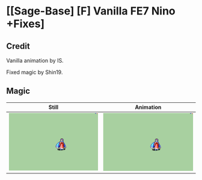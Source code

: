 # [\[Sage-Base\] \[F\] Vanilla FE7 Nino +Fixes]

## Credit

Vanilla animation by IS.

Fixed magic by Shin19.
	
## Magic

| Still | Animation |
| :---: | :-------: |
| ![Magic still](./Magic_000.png) | ![Magic animation](./Magic.gif) |
